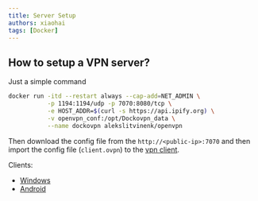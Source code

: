 ```yaml
---
title: Server Setup
authors: xiaohai
tags: [Docker]
---
```


## How to setup a VPN server?

Just a simple command

```bash
docker run -itd --restart always --cap-add=NET_ADMIN \
           -p 1194:1194/udp -p 7070:8080/tcp \
           -e HOST_ADDR=$(curl -s https://api.ipify.org) \
           -v openvpn_conf:/opt/Dockovpn_data \
           --name dockovpn alekslitvinenk/openvpn
```

Then download the config file from the `http://<public-ip>:7070` and then import the config file (`client.ovpn`) to the [vpn client](https://openvpn.net/vpn-client/).

Clients:

- [Windows](https://6669-first-cloudbase-env-5c619520c1a6-1255762420.tcb.qcloud.la/mind-storage/openvpn-connect-windows.msi)
- [Android](https://6669-first-cloudbase-env-5c619520c1a6-1255762420.tcb.qcloud.la/mind-storage/oepnvpn-android.apk)
